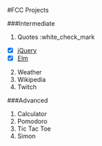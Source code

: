 #FCC Projects

###Intermediate
1. Quotes :white_check_mark
 - [x] [jQuery](quotes-js.frenata.net)
 - [x] [Elm](quotes-elm.frenata.net)
2. Weather
3. Wikipedia
4. Twitch

###Advanced
1. Calculator
2. Pomodoro
3. Tic Tac Toe
4. Simon
